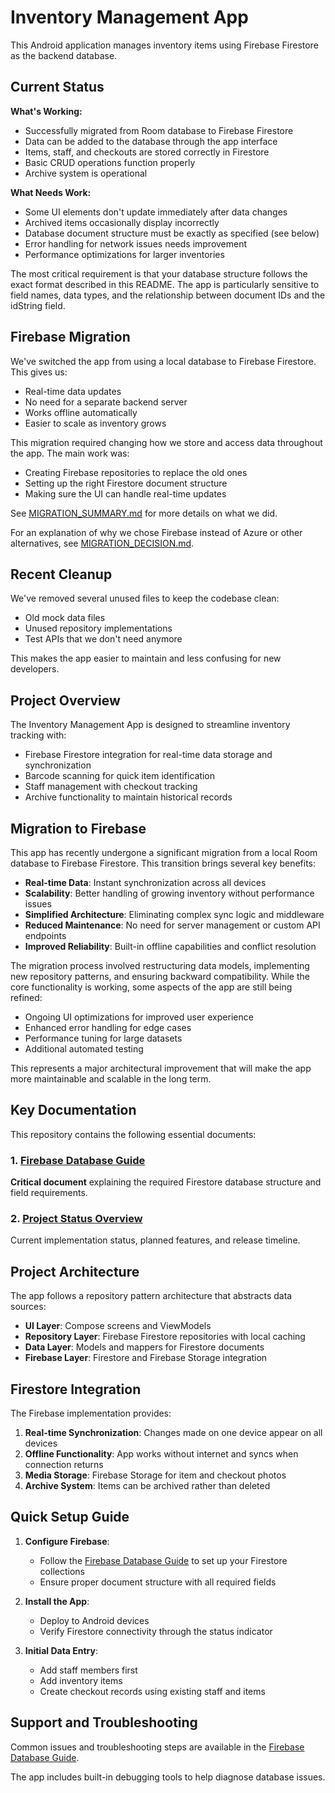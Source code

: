 # Inventory Management App

This Android application manages inventory items using Firebase Firestore as the backend database.

## Current Status

**What's Working:**
- Successfully migrated from Room database to Firebase Firestore
- Data can be added to the database through the app interface
- Items, staff, and checkouts are stored correctly in Firestore
- Basic CRUD operations function properly
- Archive system is operational

**What Needs Work:**
- Some UI elements don't update immediately after data changes
- Archived items occasionally display incorrectly
- Database document structure must be exactly as specified (see below)
- Error handling for network issues needs improvement
- Performance optimizations for larger inventories

The most critical requirement is that your database structure follows the exact format described in this README. The app is particularly sensitive to field names, data types, and the relationship between document IDs and the idString field.

## Firebase Migration

We've switched the app from using a local database to Firebase Firestore. This gives us:

- Real-time data updates
- No need for a separate backend server
- Works offline automatically
- Easier to scale as inventory grows

This migration required changing how we store and access data throughout the app. The main work was:
- Creating Firebase repositories to replace the old ones
- Setting up the right Firestore document structure
- Making sure the UI can handle real-time updates

See [MIGRATION_SUMMARY.md](MIGRATION_SUMMARY.md) for more details on what we did.

For an explanation of why we chose Firebase instead of Azure or other alternatives, see [MIGRATION_DECISION.md](MIGRATION_DECISION.md).

## Recent Cleanup

We've removed several unused files to keep the codebase clean:

- Old mock data files
- Unused repository implementations
- Test APIs that we don't need anymore

This makes the app easier to maintain and less confusing for new developers.

## Project Overview

The Inventory Management App is designed to streamline inventory tracking with:

- Firebase Firestore integration for real-time data storage and synchronization
- Barcode scanning for quick item identification 
- Staff management with checkout tracking
- Archive functionality to maintain historical records

## Migration to Firebase

This app has recently undergone a significant migration from a local Room database to Firebase Firestore. This transition brings several key benefits:

- **Real-time Data**: Instant synchronization across all devices
- **Scalability**: Better handling of growing inventory without performance issues
- **Simplified Architecture**: Eliminating complex sync logic and middleware
- **Reduced Maintenance**: No need for server management or custom API endpoints
- **Improved Reliability**: Built-in offline capabilities and conflict resolution

The migration process involved restructuring data models, implementing new repository patterns, and ensuring backward compatibility. While the core functionality is working, some aspects of the app are still being refined:

- Ongoing UI optimizations for improved user experience
- Enhanced error handling for edge cases
- Performance tuning for large datasets
- Additional automated testing

This represents a major architectural improvement that will make the app more maintainable and scalable in the long term.

## Key Documentation

This repository contains the following essential documents:

### 1. [Firebase Database Guide](FIREBASE_DATABASE_GUIDE.md)
**Critical document** explaining the required Firestore database structure and field requirements.

### 2. [Project Status Overview](PROJECT_STATUS.md)
Current implementation status, planned features, and release timeline.

## Project Architecture

The app follows a repository pattern architecture that abstracts data sources:

- **UI Layer**: Compose screens and ViewModels
- **Repository Layer**: Firebase Firestore repositories with local caching
- **Data Layer**: Models and mappers for Firestore documents
- **Firebase Layer**: Firestore and Firebase Storage integration

## Firestore Integration

The Firebase implementation provides:

1. **Real-time Synchronization**: Changes made on one device appear on all devices
2. **Offline Functionality**: App works without internet and syncs when connection returns
3. **Media Storage**: Firebase Storage for item and checkout photos
4. **Archive System**: Items can be archived rather than deleted

## Quick Setup Guide

1. **Configure Firebase**:
   - Follow the [Firebase Database Guide](FIREBASE_DATABASE_GUIDE.md) to set up your Firestore collections
   - Ensure proper document structure with all required fields

2. **Install the App**:
   - Deploy to Android devices
   - Verify Firestore connectivity through the status indicator

3. **Initial Data Entry**:
   - Add staff members first
   - Add inventory items
   - Create checkout records using existing staff and items

## Support and Troubleshooting

Common issues and troubleshooting steps are available in the [Firebase Database Guide](FIREBASE_DATABASE_GUIDE.md).

The app includes built-in debugging tools to help diagnose database issues.